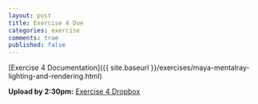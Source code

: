 ```yaml
---
layout: post
title: Exercise 4 Due
categories: exercise
comments: true
published: false
---
```


[Exercise 4 Documentation]({{ site.baseurl }}/exercises/maya-mentalray-lighting-and-rendering.html)

**Upload by 2:30pm:** [Exercise 4 Dropbox](https://psu.box.com/signup/collablink/d_6058205621/11e086038985f5)
